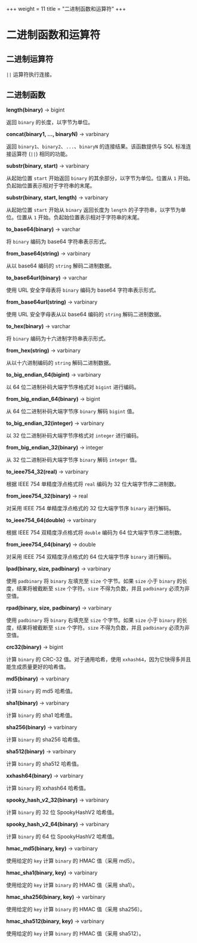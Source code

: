 +++
weight = 11
title = "二进制函数和运算符"
+++

# 二进制函数和运算符

## 二进制运算符

`||` 运算符执行连接。

## 二进制函数

**length(binary)** -> bigint

返回 `binary` 的长度，以字节为单位。

**concat(binary1, ..., binaryN)** -> varbinary

返回 `binary1`、`binary2`、`...`、`binaryN` 的连接结果。该函数提供与 SQL 标准连接运算符 (`||`) 相同的功能。

**substr(binary, start)** -> varbinary

从起始位置 `start` 开始返回 `binary` 的其余部分，以字节为单位。位置从 `1` 开始。负起始位置表示相对于字符串的末尾。

**substr(binary, start, length)** -> varbinary

从起始位置 `start` 开始从 `binary` 返回长度为 `length` 的子字符串，以字节为单位。位置从 `1` 开始。负起始位置表示相对于字符串的末尾。

**to\_base64(binary)** -> varchar

将 `binary` 编码为 base64 字符串表示形式。

**from\_base64(string)** -> varbinary

从以 base64 编码的 `string` 解码二进制数据。

**to\_base64url(binary)** -> varchar

使用 URL 安全字母表将 `binary` 编码为 base64 字符串表示形式。

**from\_base64url(string)** -> varbinary

使用 URL 安全字母表从以 base64 编码的 `string` 解码二进制数据。

**to\_hex(binary)** -> varchar

将 `binary` 编码为十六进制字符串表示形式。

**from\_hex(string)** -> varbinary

从以十六进制编码的 `string` 解码二进制数据。

**to\_big\_endian\_64(bigint)** -> varbinary

以 64 位二进制补码大端字节序格式对 `bigint` 进行编码。

**from\_big\_endian\_64(binary)** -> bigint

从 64 位二进制补码大端字节序 `binary` 解码 `bigint` 值。

**to\_big\_endian\_32(integer)** -> varbinary

以 32 位二进制补码大端字节序格式对 `integer` 进行编码。

**from\_big\_endian\_32(binary)** -> integer

从 32 位二进制补码大端字节序 `binary` 解码 `integer` 值。

**to\_ieee754\_32(real)** -> varbinary

根据 IEEE 754 单精度浮点格式将 `real` 编码为 32 位大端字节序二进制数。

**from\_ieee754\_32(binary)** -> real

对采用 IEEE 754 单精度浮点格式的 32 位大端字节序 `binary` 进行解码。

**to\_ieee754\_64(double)** -> varbinary

根据 IEEE 754 双精度浮点格式将 `double` 编码为 64 位大端字节序二进制数。

**from\_ieee754\_64(binary)** -> double

对采用 IEEE 754 双精度浮点格式的 64 位大端字节序 `binary` 进行解码。

**lpad(binary, size, padbinary)** -> varbinary

使用 `padbinary` 将 `binary` 左填充至 `size` 个字节。如果 `size` 小于 `binary` 的长度，结果将被截断至 `size` 个字符。`size` 不得为负数，并且 `padbinary` 必须为非空值。

**rpad(binary, size, padbinary)** -> varbinary

使用 `padbinary` 将 `binary` 右填充至 `size` 个字节。如果 `size` 小于 `binary` 的长度，结果将被截断至 `size` 个字符。`size` 不得为负数，并且 `padbinary` 必须为非空值。

**crc32(binary)** -> bigint

计算 `binary` 的 CRC-32 值。对于通用哈希，使用 `xxhash64`，因为它快得多并且能生成质量更好的哈希值。

**md5(binary)** -> varbinary

计算 `binary` 的 md5 哈希值。

**sha1(binary)** -> varbinary

计算 `binary` 的 sha1 哈希值。

**sha256(binary)** -> varbinary

计算 `binary` 的 sha256 哈希值。

**sha512(binary)** -> varbinary

计算 `binary` 的 sha512 哈希值。

**xxhash64(binary)** -> varbinary

计算 `binary` 的 xxhash64 哈希值。

**spooky\_hash\_v2\_32(binary)** -> varbinary

计算 `binary` 的 32 位 SpookyHashV2 哈希值。

**spooky\_hash\_v2\_64(binary)** -> varbinary

计算 `binary` 的 64 位 SpookyHashV2 哈希值。

**hmac\_md5(binary, key)** -> varbinary

使用给定的 `key` 计算 `binary` 的 HMAC 值（采用 md5）。

**hmac\_sha1(binary, key)** -> varbinary

使用给定的 `key` 计算 `binary` 的 HMAC 值（采用 sha1）。

**hmac\_sha256(binary, key)** -> varbinary

使用给定的 `key` 计算 `binary` 的 HMAC 值（采用 sha256）。

**hmac\_sha512(binary, key)** -> varbinary

使用给定的 `key` 计算 `binary` 的 HMAC 值（采用 sha512）。